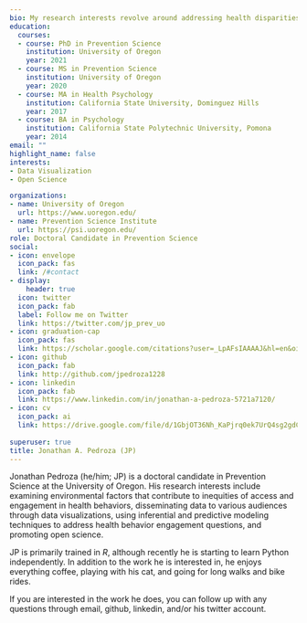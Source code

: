 ```yaml
---
bio: My research interests revolve around addressing health disparities in underrepresented populations.
education:
  courses:
  - course: PhD in Prevention Science
    institution: University of Oregon
    year: 2021
  - course: MS in Prevention Science
    institution: University of Oregon
    year: 2020
  - course: MA in Health Psychology
    institution: California State University, Dominguez Hills
    year: 2017
  - course: BA in Psychology
    institution: California State Polytechnic University, Pomona
    year: 2014
email: ""
highlight_name: false
interests:
- Data Visualization
- Open Science

organizations:
- name: University of Oregon
  url: https://www.uoregon.edu/
- name: Prevention Science Institute
  url: https://psi.uoregon.edu/
role: Doctoral Candidate in Prevention Science
social:
- icon: envelope
  icon_pack: fas
  link: /#contact
- display:
    header: true
  icon: twitter
  icon_pack: fab
  label: Follow me on Twitter
  link: https://twitter.com/jp_prev_uo
- icon: graduation-cap
  icon_pack: fas
  link: https://scholar.google.com/citations?user=_LpAFsIAAAAJ&hl=en&oi=ao
- icon: github
  icon_pack: fab
  link: http://github.com/jpedroza1228
- icon: linkedin
  icon_pack: fab
  link: https://www.linkedin.com/in/jonathan-a-pedroza-5721a7120/
- icon: cv
  icon_pack: ai
  link: https://drive.google.com/file/d/1GbjOT36Nh_KaPjrq0ek7UrQ4sg2gdCGQ/view?usp=sharing
  
superuser: true
title: Jonathan A. Pedroza (JP)
---
```


Jonathan Pedroza (he/him; JP) is a doctoral candidate in Prevention Science at the University of Oregon. His research interests include examining environmental factors that contribute to inequities of access and engagement in health behaviors, disseminating data to various audiences through data visualizations, using inferential and predictive modeling techniques to address health behavior engagement questions, and promoting open science. 

JP is primarily trained in *R*, although recently he is starting to learn Python independently. In addition to the work he is interested in, he enjoys everything coffee, playing with his cat, and going for long walks and bike rides. 

If you are interested in the work he does, you can follow up with any questions through email, github, linkedin, and/or his twitter account. 
